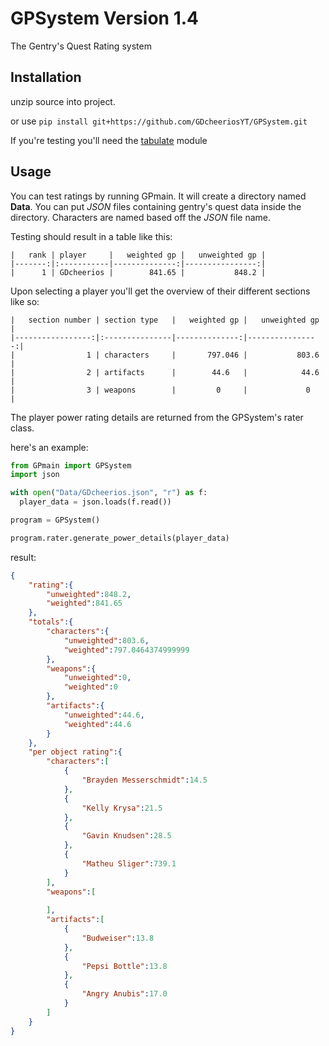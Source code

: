 # GPSystem Version 1.4
The Gentry's Quest Rating system

## Installation
unzip source into project.

or use `pip install git+https://github.com/GDcheeriosYT/GPSystem.git`

If you're testing you'll need the [tabulate](https://pypi.org/project/tabulate/) module

## Usage
You can test ratings by running GPmain. It will create a directory named **Data**. You can put *JSON* files containing gentry's quest data inside the directory. Characters are named based off the *JSON* file name.

Testing should result in a table like this:
```
|   rank | player     |   weighted gp |   unweighted gp |
|-------:|:-----------|--------------:|----------------:|
|      1 | GDcheerios |        841.65 |           848.2 |
```

Upon selecting a player you'll get the overview of their different sections like so:
```
|   section number | section type   |   weighted gp |   unweighted gp |
|-----------------:|:---------------|--------------:|----------------:|
|                1 | characters     |       797.046 |           803.6 |
|                2 | artifacts      |        44.6   |            44.6 |
|                3 | weapons        |         0     |             0   |
```

The player power rating details are returned from the GPSystem's rater class.

here's an example:
```py
from GPmain import GPSystem
import json

with open("Data/GDcheerios.json", "r") as f:
  player_data = json.loads(f.read())

program = GPSystem()

program.rater.generate_power_details(player_data)
```

result:
```json
{
    "rating":{
        "unweighted":848.2,
        "weighted":841.65
    },
    "totals":{
        "characters":{
            "unweighted":803.6,
            "weighted":797.0464374999999
        },
        "weapons":{
            "unweighted":0,
            "weighted":0
        },
        "artifacts":{
            "unweighted":44.6,
            "weighted":44.6
        }
    },
    "per object rating":{
        "characters":[
            {
                "Brayden Messerschmidt":14.5
            },
            {
                "Kelly Krysa":21.5
            },
            {
                "Gavin Knudsen":28.5
            },
            {
                "Matheu Sliger":739.1
            }
        ],
        "weapons":[
            
        ],
        "artifacts":[
            {
                "Budweiser":13.8
            },
            {
                "Pepsi Bottle":13.8
            },
            {
                "Angry Anubis":17.0
            }
        ]
    }
}
```
